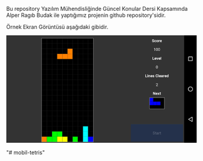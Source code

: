 Bu repository Yazılım Mühendisliğinde Güncel Konular Dersi Kapsamında Alper Ragıb Budak ile yaptığımız projenin github repository'sidir.

Örnek Ekran Görüntüsü aşağıdaki gibidir.

![Screenshot](/data/tetrivy_screenshot.png?raw=true)

"# mobil-tetris" 
